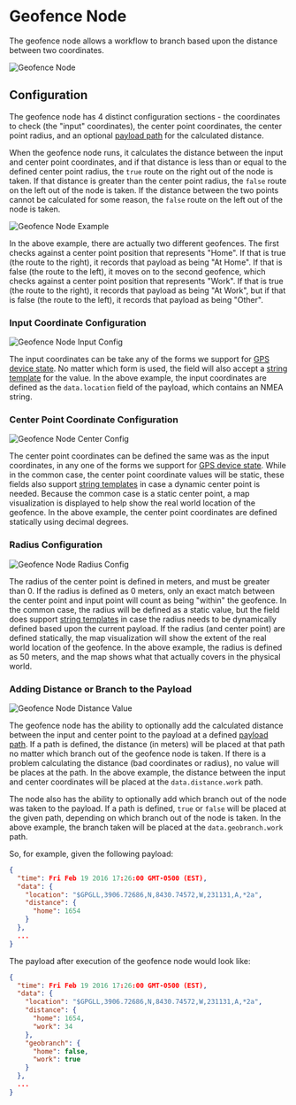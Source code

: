 # Geofence Node

The geofence node allows a workflow to branch based upon the distance between two coordinates.

![Geofence Node](/images/workflows/logic/geofence-node.png "Geofence Node")

## Configuration

The geofence node has 4 distinct configuration sections - the coordinates to check (the "input" coordinates), the center point coordinates, the center point radius, and an optional [payload path](/workflows/accessing-payload-data/#payload-paths) for the calculated distance.

When the geofence node runs, it calculates the distance between the input and center point coordinates, and if that distance is less than or equal to the defined center point radius, the `true` route on the right out of the node is taken. If that distance is greater than the center point radius, the `false` route on the left out of the node is taken. If the distance between the two points cannot be calculated for some reason, the `false` route on the left out of the node is taken.

![Geofence Node Example](/images/workflows/logic/geofence-node-example.png "Geofence Node Example")

In the above example, there are actually two different geofences. The first checks against a center point position that represents "Home". If that is true (the route to the right), it records that payload as being "At Home". If that is false (the route to the left), it moves on to the second geofence, which checks against a center point position that represents "Work". If that is true (the route to the right), it records that payload as being "At Work", but if that is false (the route to the left), it records that payload as being "Other".

### Input Coordinate Configuration

![Geofence Node Input Config](/images/workflows/logic/geofence-node-input-config.png "Geofence Node Input Config")

The input coordinates can be take any of the forms we support for [GPS device state](/devices/state/#gps-attributes). No matter which form is used, the field will also accept a [string template](/workflows/accessing-payload-data/#string-templates) for the value. In the above example, the input coordinates are defined as the `data.location` field of the payload, which contains an NMEA string.

### Center Point Coordinate Configuration

![Geofence Node Center Config](/images/workflows/logic/geofence-node-center-config.png "Geofence Node Center Config")

The center point coordinates can be defined the same was as the input coordinates, in any one of the forms we support for [GPS device state](/devices/state/#gps-attributes). While in the common case, the center point coordinate values will be static, these fields also support [string templates](/workflows/accessing-payload-data/#string-templates) in case a dynamic center point is needed. Because the common case is a static center point, a map visualization is displayed to help show the real world location of the geofence. In the above example, the center point coordinates are defined statically using decimal degrees.

### Radius Configuration

![Geofence Node Radius Config](/images/workflows/logic/geofence-node-radius-config.png "Geofence Node Radius Config")

The radius of the center point is defined in meters, and must be greater than 0. If the radius is defined as 0 meters, only an exact match between the center point and input point will count as being "within" the geofence. In the common case, the radius will be defined as a static value, but the field does support [string templates](/workflows/accessing-payload-data/#string-templates) in case the radius needs to be dynamically defined based upon the current payload. If the radius (and center point) are defined statically, the map visualization will show the extent of the real world location of the geofence. In the above example, the radius is defined as 50 meters, and the map shows what that actually covers in the physical world.

### Adding Distance or Branch to the Payload

![Geofence Node Distance Value](/images/workflows/logic/geofence-node-distance-value.png "Geofence Node Distance Value")

The geofence node has the ability to optionally add the calculated distance between the input and center point to the payload at a defined [payload path](/workflows/accessing-payload-data/#payload-paths). If a path is defined, the distance (in meters) will be placed at that path no matter which branch out of the geofence node is taken. If there is a problem calculating the distance (bad coordinates or radius), no value will be places at the path. In the above example, the distance between the input and center coordinates will be placed at the `data.distance.work` path.

The node also has the ability to optionally add which branch out of the node was taken to the payload. If a path is defined, `true` or `false` will be placed at the given path, depending on which branch out of the node is taken. In the above example, the branch taken will be placed at the `data.geobranch.work` path.

 So, for example, given the following payload:

```json
{
  "time": Fri Feb 19 2016 17:26:00 GMT-0500 (EST),
  "data": {
    "location": "$GPGLL,3906.72686,N,8430.74572,W,231131,A,*2a",
    "distance": {
      "home": 1654
    }
  },
  ...
}
```

The payload after execution of the geofence node would look like:

```json
{
  "time": Fri Feb 19 2016 17:26:00 GMT-0500 (EST),
  "data": {
    "location": "$GPGLL,3906.72686,N,8430.74572,W,231131,A,*2a",
    "distance": {
      "home": 1654,
      "work": 34
    },
    "geobranch": {
      "home": false,
      "work": true
    }
  },
  ...
}
```
